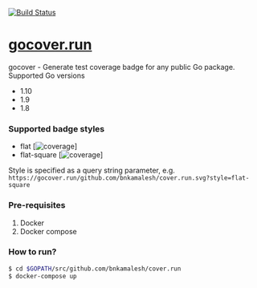 [![Build Status](https://travis-ci.org/bnkamalesh/cover.run.svg?branch=master)](https://travis-ci.org/bnkamalesh/cover.run)

# [gocover.run](https://gocover.run)

gocover - Generate test coverage badge for any public Go package. Supported Go versions

- 1.10
- 1.9
- 1.8

### Supported badge styles

- flat [![coverage](https://gocover.run/github.com/bnkamalesh/cover.run.svg?style=flat)]
- flat-square [![coverage](https://gocover.run/github.com/bnkamalesh/cover.run.svg?style=flat-square)]

Style is specified as a query string parameter, e.g. `https://gocover.run/github.com/bnkamalesh/cover.run.svg?style=flat-square`

### Pre-requisites

1. Docker
2. Docker compose

### How to run?

```bash
$ cd $GOPATH/src/github.com/bnkamalesh/cover.run
$ docker-compose up
```